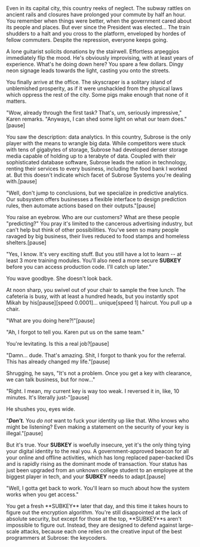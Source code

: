 <AsciiArt src="/img/city.png" brightness="0" contrast="100" edge="10" scale="170" />
<StoryParagraph>
Even in its capital city, this country reeks of neglect. The subway rattles on ancient rails and closures have prolonged your commute by half an hour. You remember when things were better, when the government cared about its people and places. But ever since the President was elected... The train shudders to a halt and you cross to the platform, enveloped by hordes of fellow commuters. Despite the repression, everyone keeps going.

A lone guitarist solicits donations by the stairwell. Effortless arpeggios immediately flip the mood. He's obviously improvising, with at least years of experience. What's he doing down here? You spare a few dollars. Dingy neon signage leads towards the light, casting you onto the streets.

You finally arrive at the office. The skyscraper is a solitary island of unblemished prosperity, as if it were unshackled from the physical laws which oppress the rest of the city. Some pigs make enough that none of it matters.
</StoryParagraph>

<AsciiArt src="/img/convo.png" edge="0" brightness="30" />

<StoryParagraph>
"Wow, already through the first task? That's, um, seriously impressive," Karen remarks. "Anyways, I can shed some light on what our team does."[pause]

You saw the description: data analytics. In this country, Subrose is the only player with the means to wrangle big data. While competitors were stuck with tens of gigabytes of storage, Subrose had developed denser storage media capable of holding up to a terabyte of data. Coupled with their sophisticated database software, Subrose leads the nation in technology, renting their services to every business, including the food bank I worked at. But this doesn't indicate which facet of Subrose Systems you're dealing with.[pause]

"Well, don't jump to conclusions, but we specialize in predictive analytics. Our subsystem offers businesses a flexible interface to design prediction rules, then automate actions based on their outputs."[pause]

You raise an eyebrow. Who are our customers? What are these people "predicting?" You pray it's limited to the cancerous advertising industry, but can't help but think of other possibilities. You've seen so many people ravaged by big business, their lives reduced to food stamps and homeless shelters.[pause]

"Yes, I know. It's very exciting stuff. But you still have a lot to learn -- at least 3 more training modules. You'll also need a more secure **SUBKEY** before you can access production code. I'll catch up later."

You wave goodbye. She doesn't look back.
</StoryParagraph>

<StoryParagraph>
At noon sharp, you swivel out of your chair to sample the free lunch. The cafeteria is busy, with at least a hundred heads, but you instantly spot Mikah by his[pause][speed 0.0001]... unique[speed 1] haircut. You pull up a chair.

"What are you doing here?!"[pause]

"Ah, I forgot to tell you. Karen put us on the same team."

You're levitating. Is this a real job?[pause]

"Damn... dude. That's amazing. Shit, I forgot to thank you for the referral. This has already changed my life."[pause]

Shrugging, he says, "It's not a problem. Once you get a key with clearance, we can talk business, but for now..."

"Right. I mean, my current key is way too weak. I reversed it in, like, 10 minutes. It's literally just-"[pause]

He shushes you, eyes wide.

"***Don't.*** You *do not* want to fuck your identity up like that. Who knows who might be listening? Even making a statement on the security of your key is illegal."[pause]

But it's true. Your **SUBKEY** is woefully insecure, yet it's the only thing tying your digital identity to the real you. A government-approved beacon for all your online and offline activities, which has long replaced paper-backed IDs and is rapidly rising as the dominant mode of transaction. Your status has just been upgraded from an unknown college student to an employee at the biggest player in tech, and your **SUBKEY** needs to adapt.[pause]

"Well, I gotta get back to work. You'll learn so much about how the system works when you get access."
</StoryParagraph>

<AsciiArt src="/img/subkey.png" edge="140" contrast="130" brightness="80" />

<StoryParagraph>
You get a fresh **SUBKEY** later that day, and this time it takes hours to figure out the encryption algorithm. You're still disappointed at the lack of absolute security, but except for those at the top, **SUBKEY**s aren't impossible to figure out. Instead, they are designed to defend against large-scale attacks, because each one relies on the creative input of the best programmers at Subrose: the keycoders.
</StoryParagraph>